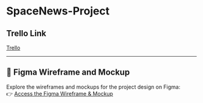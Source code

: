 # SpaceNews-Project


## Trello Link

[Trello](https://trello.com/invite/b/67d151c624259e81f6f3d663/ATTI6d06099e3096f030ede832165a68a99305093EFF/news-project)

---

## 🎨 Figma Wireframe and Mockup

Explore the wireframes and mockups for the project design on Figma:  
👉 [Access the Figma Wireframe & Mockup](https://www.figma.com/design/khm6TwCMf2JRxZkcf3WVmy/Space-News?node-id=0-1&t=ivpd07CoWIwV6cOw-1)
